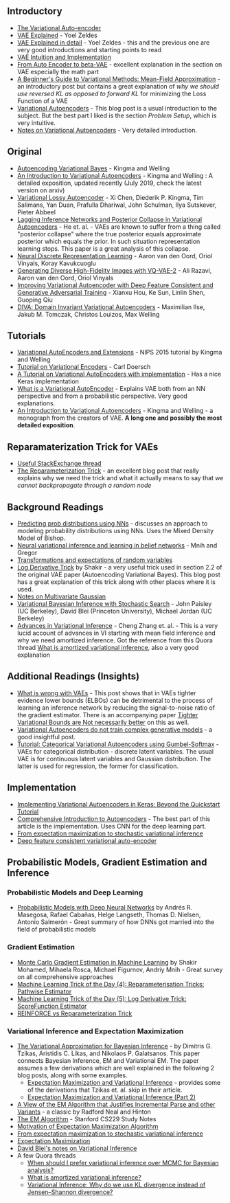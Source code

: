 ## Introductory

* [The Variational Auto-encoder](https://ermongroup.github.io/cs228-notes/extras/vae/)
* [VAE Explained](http://anotherdatum.com/vae.html) - Yoel Zeldes
* [VAE Explained in detail](http://anotherdatum.com/vae2.html) - Yoel Zeldes - this and the previous one are very good introductions and starting points to read
* [VAE Intuition and Implementation](https://wiseodd.github.io/techblog/2016/12/10/variational-autoencoder/)
* [From Auto Encoder to beta-VAE](https://lilianweng.github.io/lil-log/2018/08/12/from-autoencoder-to-beta-vae.html) - excellent explanation in the section on VAE especially the math part
* [A Beginner's Guide to Variational Methods: Mean-Field Approximation](https://blog.evjang.com/2016/08/variational-bayes.html) - an introductory post but contains a great explanation of *why we should use reversed KL as opposed to forward KL* for minimizing the Loss Function of a VAE
* [Variational Autoencoders](https://ryanloweift6266.wordpress.com/2016/02/28/variational-autoencoders/) - This blog post is a usual introduction to the subject. But the best part I liked is the section *Problem Setup*, which is very intuitive.
* [Notes on Variational Autoencoders](http://www.1-4-5.net/~dmm/ml/vae.pdf) - Very detailed introduction.

## Original

* [Autoencoding Variational Bayes](https://arxiv.org/abs/1312.6114) - Kingma and Welling
* [An Introduction to Variational Autoencoders](https://arxiv.org/abs/1906.02691v2) - Kingma and Welling : A detailed exposition, updated recently (July 2019, check the latest version on arxiv)
* [Variational Lossy Autoencoder](https://arxiv.org/abs/1611.02731) - Xi Chen, Diederik P. Kingma, Tim Salimans, Yan Duan, Prafulla Dhariwal, John Schulman, Ilya Sutskever, Pieter Abbeel
* [Lagging Inference Networks and Posterior Collapse in Variational Autoencoders](https://arxiv.org/abs/1901.05534) - He et. al. - VAEs are known to suffer from a thing called "posterior collapse" where the true posterior equals approximate posterior which equals the prior. In such situation representation learning stops. This paper is a great analysis of this collapse.
* [Neural Discrete Representation Learning](https://arxiv.org/abs/1711.00937) - Aaron van den Oord, Oriol Vinyals, Koray Kavukcuoglu
* [Generating Diverse High-Fidelity Images with VQ-VAE-2](https://arxiv.org/abs/1906.00446) - Ali Razavi, Aaron van den Oord, Oriol Vinyals
* [Improving Variational Autoencoder with Deep Feature Consistent and Generative Adversarial Training](https://arxiv.org/abs/1906.01984) - Xianxu Hou, Ke Sun, Linlin Shen, Guoping Qiu
* [DIVA: Domain Invariant Variational Autoencoders](https://arxiv.org/abs/1905.10427) - Maximilian Ilse, Jakub M. Tomczak, Christos Louizos, Max Welling

## Tutorials

* [Variational AutoEncoders and Extensions](http://dpkingma.com/wordpress/wp-content/uploads/2015/12/talk_nips_workshop_2015.pdf) - NIPS 2015 tutorial by Kingma and Welling
* [Tutorial on Variational Encoders](https://arxiv.org/abs/1606.05908) - Carl Doersch
* [A Tutorial on Variational AutoEncoders with implementation](https://tiao.io/post/tutorial-on-variational-autoencoders-with-a-concise-keras-implementation/) - Has a nice Keras implementation
* [What is a Variational AutoEncoder](https://jaan.io/what-is-variational-autoencoder-vae-tutorial/) - Explains VAE both from an NN perspective and from a probabilistic perspective. Very good explanations.
* [An Introduction to Variational Autoencoders](https://arxiv.org/abs/1906.02691) - Kingma and Welling - a monograph from the creators of VAE. **A long one and possibly the most detailed exposition**.


## Reparamaterization Trick for VAEs

* [Useful StackExchange thread](https://stats.stackexchange.com/questions/199605/how-does-the-reparameterization-trick-for-vaes-work-and-why-is-it-important)
* [The Reparameterization Trick](http://gregorygundersen.com/blog/2018/04/29/reparameterization/) - an excellent blog post that really explains why we need the trick and what it actually means to say that *we cannot backpropagate through a random node*

## Background Readings

* [Predicting prob distributions using NNs](https://engineering.taboola.com/predicting-probability-distributions/) - discusses an approach to modeling probability distributions using NNs. Uses the Mixed Density Model of Bishop.
* [Neural variational inference and learning in belief networks](https://www.cs.toronto.edu/~amnih/papers/nvil.pdf) -  Mnih and Gregor
* [Transformations and expectations of random variables](http://www.its.caltech.edu/~mshum/stats/lect2.pdf)
* [Log Derivative Trick](http://blog.shakirm.com/2015/11/machine-learning-trick-of-the-day-5-log-derivative-trick/) by Shakir - a very useful trick used in section 2.2 of the original VAE paper (Autoencoding Variational Bayes). This blog post has a great explanation of this trick along with other places where it is used.
* [Notes on Multivariate Gaussian](http://cs229.stanford.edu/section/gaussians.pdf)
* [Variational Bayesian Inference with Stochastic Search](https://arxiv.org/abs/1206.6430) - John Paisley (UC Berkeley), David Blei (Princeton University), Michael Jordan (UC Berkeley)
* [Advances in Variational Inference](https://arxiv.org/pdf/1711.05597.pdf) - Cheng Zhang et. al. - This is a very lucid account of advances in VI starting with mean field inference and why we need amortized inference. Got the reference from this Quora thread [What is amortized variational inference](https://www.quora.com/What-is-amortized-variational-inference), also a very good explanation

## Additional Readings (Insights)

* [What is wrong with VAEs](http://akosiorek.github.io/ml/2018/03/14/what_is_wrong_with_vaes.html) - This post shows that in VAEs tighter evidence lower bounds (ELBOs) can be detrimental to the process of learning an inference network by reducing the signal-to-noise ratio of the gradient estimator. There is an accompanying paper [Tighter Variational Bounds are Not necessarily better](https://arxiv.org/abs/1802.04537) on this as well.
* [Variational Autoencoders do not train complex generative models](http://dustintran.com/blog/variational-auto-encoders-do-not-train-complex-generative-models) - a good insightful post.
* [Tutorial: Categorical Variational Autoencoders using Gumbel-Softmax](https://blog.evjang.com/2016/11/tutorial-categorical-variational.html) - VAEs for categorical distribution - discrete latent variables. The usual VAE is for continuous latent variables and Gaussian distribution. The latter is used for regression, the former for classification.

## Implementation

* [Implementing Variational Autoencoders in Keras: Beyond the Quickstart Tutorial](http://louistiao.me/posts/implementing-variational-autoencoders-in-keras-beyond-the-quickstart-tutorial/)
* [Comprehensive Introduction to Autoencoders](https://towardsdatascience.com/generating-images-with-autoencoders-77fd3a8dd368) - The best part of this article is the implementation. Uses CNN for the deep learning part.
* [From expectation maximization to stochastic variational inference](https://nbviewer.jupyter.org/github/krasserm/bayesian-machine-learning/blob/master/variational_autoencoder.ipynb)
* [Deep feature consistent variational auto-encoder](http://krasserm.github.io/2018/07/27/dfc-vae/)

## Probabilistic Models, Gradient Estimation and Inference

### Probabilistic Models and Deep Learning

* [Probabilistic Models with Deep Neural Networks](https://arxiv.org/abs/1908.03442) by Andrés R. Masegosa, Rafael Cabañas, Helge Langseth, Thomas D. Nielsen, Antonio Salmerón - Great summary of how DNNs got married into the field of probabilistic models

### Gradient Estimation

* [Monte Carlo Gradient Estimation in Machine Learning](https://arxiv.org/abs/1906.10652) by Shakir Mohamed, Mihaela Rosca, Michael Figurnov, Andriy Mnih - Great survey on all comprehensive approaches
* [Machine Learning Trick of the Day (4): Reparameterisation Tricks: Pathwise Estimator](http://blog.shakirm.com/2015/10/machine-learning-trick-of-the-day-4-reparameterisation-tricks/)
* [Machine Learning Trick of the Day (5): Log Derivative Trick: ScoreFunction Estimator](http://blog.shakirm.com/2015/11/machine-learning-trick-of-the-day-5-log-derivative-trick/)
* [REINFORCE vs Reparameterization Trick](http://stillbreeze.github.io/REINFORCE-vs-Reparameterization-trick/)

### Variational Inference and Expectation Maximization

* [The Variational Approximation for Bayesian Inference](http://www.cs.uoi.gr/~arly/papers/SPM08.pdf) - by Dimitris G. Tzikas, Aristidis C. Likas, and Nikolaos P. Galatsanos. This paper connects Bayesian Inference, EM and Variational EM. The paper assumes a few derivations which are well explained in the following 2 blog posts, along with some examples.
  * [Expectation Maximization and Variational Inference](https://chrischoy.github.io/research/Expectation-Maximization-and-Variational-Inference/) - provides some of the derivations that Tzikas et. al. skip in their article.
  * [Expectation Maximization and Variational Inference (Part 2)](https://chrischoy.github.io/research/Expectation-Maximization-and-Variational-Inference-2/)
* [A View of the EM Algorithm that Justifies Incremental Parse and other Variants](http://www.cs.toronto.edu/~fritz/absps/emk.pdf) - a classic by Radford Neal and Hinton
* [The EM Algorithm](http://cs229.stanford.edu/notes/cs229-notes8.pdf) - Stanford CS229 Study Notes
* [Motivation of Expectation Maximization Algorithm](https://stats.stackexchange.com/questions/64962/motivation-of-expectation-maximization-algorithm)
* [From expectation maximization to stochastic variational inference](http://krasserm.github.io/2018/04/03/variational-inference/)
* [Expectation Maximization](https://zhiyzuo.github.io/EM/)
* [David Blei's notes on Variational Inference](https://www.cs.princeton.edu/courses/archive/fall11/cos597C/lectures/variational-inference-i.pdf)
* A few Quora threads
  * [When should I prefer variational inference over MCMC for Bayesian analysis?](https://www.quora.com/When-should-I-prefer-variational-inference-over-MCMC-for-Bayesian-analysis)
  * [What is amortized variational inference?](https://www.quora.com/What-is-amortized-variational-inference)
  * [Variational Inference: Why do we use KL divergence instead of Jensen–Shannon divergence?](https://www.quora.com/Variational-Inference-Why-do-we-use-KL-divergence-instead-of-Jensen%E2%80%93Shannon-divergence)